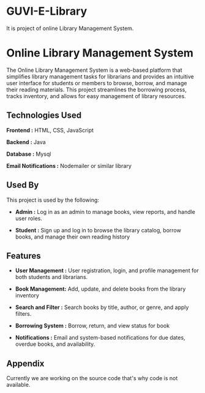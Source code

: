 # GUVI-E-Library
It is project of online Library Management System.

# Online Library Management System
The Online Library Management System is a web-based platform that simplifies library management tasks for librarians and provides an intuitive user interface for students or members to browse, borrow, and manage their reading materials. This project streamlines the borrowing process, tracks inventory, and allows for easy management of library resources.


## Technologies Used

**Frontend :** HTML, CSS, JavaScript

**Backend :** Java

**Database :** Mysql

**Email Notifications :** Nodemailer or similar library


## Used By

This project is used by the following:

- **Admin :** Log in as an admin to manage books, view reports, and handle user roles.

- **Student :** Sign up and log in to browse the library catalog, borrow books, and manage their own reading history


## Features

- **User Management :** User registration, login, and profile management for both students and librarians.

- **Book Management:** Add, update, and delete books from the library inventory

- **Search and Filter :** Search books by title, author, or genre, and apply filters.

- **Borrowing System :** Borrow, return, and view status for book

- **Notifications :** Email and system-based notifications for due dates, overdue books, and availability.

## Appendix

Currently we are working on the source code that's why code is not available.


